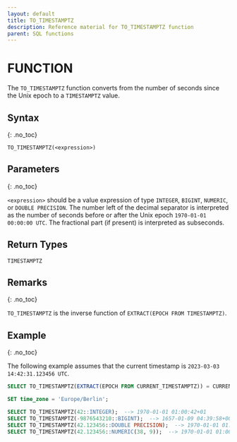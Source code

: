 ```yaml
---
layout: default
title: TO_TIMESTAMPTZ
description: Reference material for TO_TIMESTAMPTZ function
parent: SQL functions
---
```


# FUNCTION

The `TO_TIMESTAMPTZ` function converts from the number of seconds since the Unix epoch to a `TIMESTAMPTZ` value.

## Syntax
{: .no_toc}

`TO_TIMESTAMPTZ(<expression>)`

## Parameters
{: .no_toc}

`<expression>` should be a value expression of type `INTEGER`, `BIGINT`, `NUMERIC`, or `DOUBLE PRECISION`.
The number left of the decimal separator is interpreted as the number of seconds before or after the Unix epoch `1970-01-01 00:00:00 UTC`.
The fractional part (if present) is interpreted as subseconds.

## Return Types

`TIMESTAMPTZ`

## Remarks
{: .no_toc}

`TO_TIMESTAMPTZ` is the inverse function of `EXTRACT(EPOCH FROM TIMESTAMPTZ)`.

## Example
{: .no_toc}

The following example assumes that the current timestamp is `2023-03-03 14:42:31.123456 UTC`.

```sql
SELECT TO_TIMESTAMPTZ(EXTRACT(EPOCH FROM CURRENT_TIMESTAMPTZ)) = CURRENT_TIMESTAMPTZ;  --> true

SET time_zone = 'Europe/Berlin';

SELECT TO_TIMESTAMPTZ(42::INTEGER);  --> 1970-01-01 01:00:42+01
SELECT TO_TIMESTAMPTZ(-9876543210::BIGINT);  --> 1657-01-09 04:39:58+00:53:28
SELECT TO_TIMESTAMPTZ(42.123456::DOUBLE PRECISION);  --> 1970-01-01 01:00:42.123456+01
SELECT TO_TIMESTAMPTZ(42.123456::NUMERIC(38, 9));  --> 1970-01-01 01:00:42.123456+01
```
